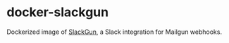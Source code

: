 # docker-slackgun

Dockerized image of [SlackGun](https://github.com/slickplaid/node-slack-mailgun), a Slack integration for Mailgun webhooks.
